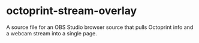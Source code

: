 # octoprint-stream-overlay
A source file for an OBS Studio browser source that pulls Octoprint info and a webcam stream into a single page.
